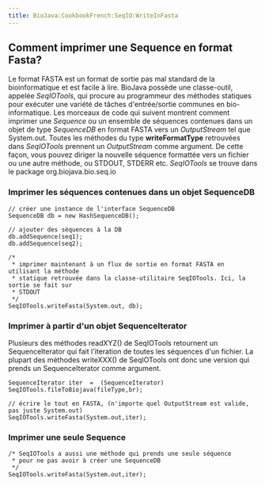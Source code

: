 ```yaml
---
title: BioJava:CookbookFrench:SeqIO:WriteInFasta
---
```


Comment imprimer une Sequence en format Fasta?
----------------------------------------------

Le format FASTA est un format de sortie pas mal standard de la
bioinformatique et est facile à lire. BioJava possède une classe-outil,
appelée *SeqIOTools*, qui procure au programmeur des méthodes statiques
pour exécuter une variété de tâches d'entrée/sortie communes en
bio-informatique. Les morceaux de code qui suivent montrent comment
imprimer une *Sequence* ou un ensemble de séquences contenues dans un
objet de type *SequenceDB* en format FASTA vers un *OutputStream* tel
que System.out. Toutes les méthodes du type **writeFormatType**
retrouvées dans *SeqIOTools* prennent un *OutputStream* comme argument.
De cette façon, vous pouvez diriger la nouvelle séquence formattée vers
un fichier ou une autre méthode, ou STDOUT, STDERR etc. *SeqIOTools* se
trouve dans le package org.biojava.bio.seq.io

### Imprimer les séquences contenues dans un objet SequenceDB

    // créer une instance de l'interface SequenceDB
    SequenceDB db = new HashSequenceDB();

    // ajouter des séquences à la DB
    db.addSequence(seq1);
    db.addSequence(seq2);

    /*
     * imprimer maintenant à un flux de sortie en format FASTA en utilisant la méthode
     * statique retrouvée dans la classe-utilitaire SeqIOTools. Ici, la sortie se fait sur
     * STDOUT
     */
    SeqIOTools.writeFasta(System.out, db);

### Imprimer à partir d'un objet SequenceIterator

Plusieurs des méthodes readXYZ() de SeqIOTools retournent un
SequenceIterator qui fait l'iteration de toutes les séquences d'un
fichier. La plupart des méthodes writeXXX() de SeqIOTools ont donc une
version qui prends un SequenceIterator comme argument.

    SequenceIterator iter  =  (SequenceIterator) SeqIOTools.fileToBiojava(fileType,br);
             
    // écrire le tout en FASTA, (n'importe quel OutputStream est valide, pas juste System.out)
    SeqIOTools.writeFasta(System.out,iter);

### Imprimer une seule Sequence

    /* SeqIOTools a aussi une méthode qui prends une seule séquence
     * pour ne pas avoir à créer une SequenceDB
     */
    SeqIOTools.writeFasta(System.out,iter);
